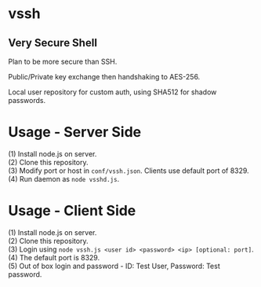 # vssh
Very Secure Shell
---------

Plan to be more secure than SSH.

Public/Private key exchange then handshaking to AES-256.

Local user repository for custom auth, using SHA512 for shadow passwords.

# Usage - Server Side
(1) Install node.js on server.  
(2) Clone this repository.  
(3) Modify port or host in `conf/vssh.json`. Clients use default port of 8329.  
(4) Run daemon as `node vsshd.js`.  

# Usage - Client Side
(1) Install node.js on server.  
(2) Clone this repository.  
(3) Login using `node vssh.js <user id> <password> <ip> [optional: port]`.  
(4) The default port is 8329.  
(5) Out of box login and password - ID: Test User, Password: Test password.
